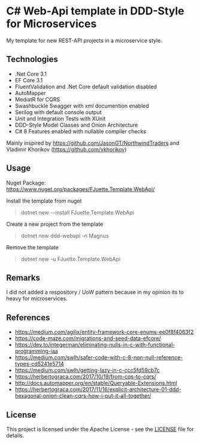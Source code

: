 # C# Web-Api template in DDD-Style for Microservices

My template for new REST-API projects in a microservice style.

## Technologies

* .Net Core 3.1
* EF Core 3.1
* FluentValidation and .Net Core default validation disabled
* AutoMapper
* MediatR for CQRS
* Swashbuckle Swagger with xml documention enabled
* Serilog with default console output
* Unit and Integration Tests with XUnit
* DDD-Style Model Classes and Onion Architecture
* C# 8 Features enabled with nullable compiler checks

Mainly inspired by <https://github.com/JasonGT/NorthwindTraders> and Vladimir Khorikov (<https://github.com/vkhorikov>)

## Usage

Nuget Package: <https://www.nuget.org/packages/FJuette.Template.WebApi/>

Install the template from nuget
> dotnet new --install FJuette.Template.WebApi

Create a new project from the template
> dotnet new ddd-webapi -n Magnus

Remove the template
> dotnet new -u FJuette.Template.WebApi

## Remarks

I did not added a respository / UoW pattern because in my opinion its to heavy for microservices.

## References

* <https://medium.com/agilix/entity-framework-core-enums-ee0f8f4063f2>
* <https://code-maze.com/migrations-and-seed-data-efcore/>
* <https://dev.to/integerman/eliminating-nulls-in-c-with-functional-programming-iaa>
* <https://medium.com/swlh/safer-code-with-c-8-non-null-reference-types-cd5241e5714>
* <https://medium.com/swlh/getting-lazy-in-c-ccc5fd59cb7c>
* <https://herbertograca.com/2017/10/19/from-cqs-to-cqrs/>
* <http://docs.automapper.org/en/stable/Queryable-Extensions.html>
* <https://herbertograca.com/2017/11/16/explicit-architecture-01-ddd-hexagonal-onion-clean-cqrs-how-i-put-it-all-together/>

## License

This project is licensed under the Apache License - see the [LICENSE](https://github.com/FJuette/tusk-ms/blob/master/LICENSE) file for details.
